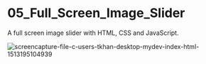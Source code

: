 # 05_Full_Screen_Image_Slider
A full screen image slider with HTML, CSS and JavaScript.

![screencapture-file-c-users-tkhan-desktop-mydev-index-html-1513195104939](https://user-images.githubusercontent.com/32394580/33959628-1c03f010-e016-11e7-92cf-9ed20127f301.png)
